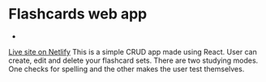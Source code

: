 # Flashcards web app
- 
[Live site on Netlify](https://gleeful-genie-9039c5.netlify.app/)
This is a simple CRUD app made using React. User can create, edit and delete your flashcard sets. There are two studying modes. One checks for spelling and the other makes the user test themselves.